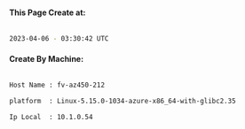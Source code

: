 
   
#### This Page Create at:

```bash

2023-04-06 - 03:30:42 UTC

```

#### Create By Machine:

```bash

Host Name : fv-az450-212

platform  : Linux-5.15.0-1034-azure-x86_64-with-glibc2.35

Ip Local  : 10.1.0.54

```


